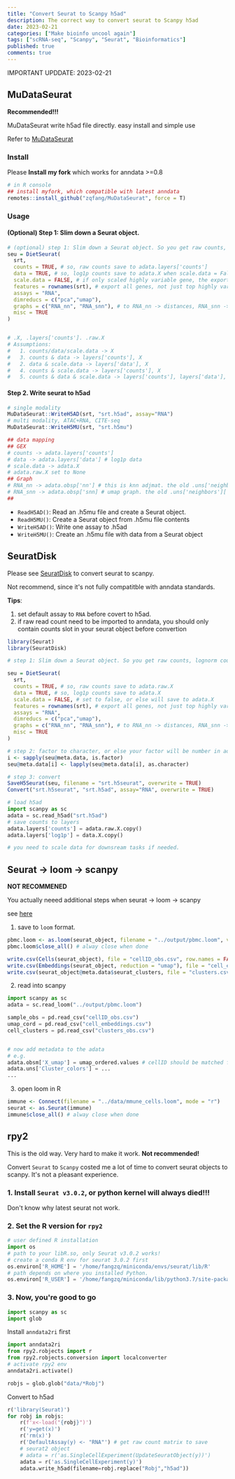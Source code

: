 ```yaml
---
title: "Convert Seurat to Scanpy h5ad"
description: The correct way to convert seurat to Scanpy h5ad
date: 2023-02-21
categories: ["Make bioinfo uncool again"]
tags: ["scRNA-seq", "Scanpy", "Seurat", "Bioinformatics"]
published: true
comments: true
---
```



IMPORTANT UPDDATE: 2023-02-21

## MuDataSeurat

**Recommended!!!**

MuDataSeurat write h5ad file directly. easy install and simple use

Refer to [MuDataSeurat](https://pmbio.github.io/MuDataSeurat/index.html)

### Install
Please **Install my fork** which works for anndata >=0.8
```R
# in R console
## install myfork, which compatible with latest anndata 
remotes::install_github("zqfang/MuDataSeurat", force = T)
```


### Usage

#### (Optional) Step 1: Slim down a Seurat object.
```R
# (optional) step 1: Slim down a Seurat object. So you get raw counts, lognorm counts
seu = DietSeurat(
  srt,
  counts = TRUE, # so, raw counts save to adata.layers['counts']
  data = TRUE, # so, log1p counts save to adata.X when scale.data = False, else adata.layers['data']
  scale.data = FALSE, # if only scaled highly variable gene, the export to h5ad would fail. set to false
  features = rownames(srt), # export all genes, not just top highly variable genes
  assays = "RNA",
  dimreducs = c("pca","umap"),
  graphs = c("RNA_nn", "RNA_snn"), # to RNA_nn -> distances, RNA_snn -> connectivities
  misc = TRUE
)


# .X, .layers['counts']. .raw.X
# Assumptions:
#   1. counts/data/scale.data -> X
#   3. counts & data -> layers['counts'], X
#   2. data & scale.data -> layers['data'], X
#   4. counts & scale.data -> layers['counts'], X
#   5. counts & data & scale.data -> layers['counts'], layers['data'], X
```
#### Step 2. Write seurat to h5ad

```R
# single modality
MuDataSeurat::WriteH5AD(srt, "srt.h5ad", assay="RNA")
# multi modality, ATAC+RNA, CITE-seq 
MuDataSeurat::WriteH5MU(srt, "srt.h5mu")

## data mapping
## GEX
# counts -> adata.layers['counts']
# data -> adata.layers['data'] # log1p data
# scale.data -> adata.X
# adata.raw.X set to None
## Graph
# RNA_nn -> adata.obsp['nn'] # this is knn adjmat. the old .uns['neighbors']['distance']
# RNA_snn -> adata.obsp['snn] # umap graph. the old .uns['neighbors']['connectivies']
## 
```

- `ReadH5AD()`: Read an .h5mu file and create a Seurat object.
- `ReadH5MU()`: Create a Seurat object from .h5mu file contents
- `WriteH5AD()`: Write one assay to .h5ad
- `WriteH5MU()`: Create an .h5mu file with data from a Seurat object



## SeuratDisk

Please see [SeuratDisk](https://mojaveazure.github.io/seurat-disk/reference/Convert.html) to convert seurat to scanpy. 

Not recommend, since it's not fully compatitble with anndata standards.

**Tips**:
1. set default assay to `RNA` before covert to h5ad. 
2. if raw read count need to be imported to anndata, you should only contain counts slot in your seurat object before convertion 


```R
library(Seurat)
library(SeuratDisk)

# step 1: Slim down a Seurat object. So you get raw counts, lognorm counts

seu = DietSeurat(
  srt,
  counts = TRUE, # so, raw counts save to adata.raw.X 
  data = TRUE, # so, log1p counts save to adata.X
  scale.data = FALSE, # set to false, or else will save to adata.X
  features = rownames(srt), # export all genes, not just top highly variable genes
  assays = "RNA",
  dimreducs = c("pca","umap"),
  graphs = c("RNA_nn", "RNA_snn"), # to RNA_nn -> distances, RNA_snn -> connectivities
  misc = TRUE
)

# step 2: factor to character, or else your factor will be number in adata 
i <- sapply(seu@meta.data, is.factor)
seu@meta.data[i] <- lapply(seu@meta.data[i], as.character)

# step 3: convert 
SaveH5Seurat(seu, filename = "srt.h5seurat", overwrite = TRUE)
Convert("srt.h5seurat", "srt.h5ad", assay="RNA", overwrite = TRUE)
```

```python
# load h5ad
import scanpy as sc
adata = sc.read_h5ad("srt.h5ad")
# save counts to layers
adata.layers['counts'] = adata.raw.X.copy()
adata.layers['log1p'] = data.X.copy()

# you need to scale data for downsream tasks if needed.
```



## Seurat -> loom -> scanpy

**NOT RECOMMENED**


You actually neeed additional steps when seurat -> loom -> scanpy

see [here](https://github.com/basilkhuder/Seurat-to-RNA-Velocity)

1. save to `loom` format.
```R
pbmc.loom <- as.loom(seurat_object, filename = "../output/pbmc.loom", verbose = FALSE)
pbmc.loom$close_all() # alway close when done 

write.csv(Cells(seurat_object), file = "cellID_obs.csv", row.names = FALSE)
write.csv(Embeddings(seurat_object, reduction = "umap"), file = "cell_embeddings.csv")
write.csv(seurat_object@meta.data$seurat_clusters, file = "clusters.csv")

```
2. read into scanpy
```python
import scanpy as sc
adata = sc.read_loom("../output/pbmc.loom")

sample_obs = pd.read_csv("cellID_obs.csv")
umap_cord = pd.read_csv("cell_embeddings.csv")
cell_clusters = pd.read_csv("clusters_obs.csv")


# now add metadata to the adata 
# e.g.
adata.obsm['X_umap'] = umap_ordered.values # cellID should be matched first
adata.uns['Cluster_colors'] = ...
...
```

3. open loom in R
```R
immune <- Connect(filename = "../data/mmune_cells.loom", mode = "r")
seurat <- as.Seurat(immune)
immune$close_all() # alway close when done 
```


## rpy2
This is the old way. Very hard to make it work. **Not recommended!**

Convert `Seurat` to `Scanpy` costed me a lot of time to convert seurat objects to scanpy. It's not a pleasant experience.  

### 1. Install `Seurat v3.0.2`, or python kernel will always died!!!
Don't know why latest seurat not work.

### 2. Set the R version for `rpy2`
```python
# user defined R installation
import os
# path to your libR.so, only Seurat v3.0.2 works! 
# create a conda R env for seurat 3.0.2 first
os.environ['R_HOME'] = '/home/fangzq/miniconda/envs/seurat/lib/R' 
# path depends on where you installed Python.
os.environ['R_USER'] = '/home/fangzq/miniconda/lib/python3.7/site-packages/rpy2' 
```
### 3. Now, you're good to go
```python
import scanpy as sc
import glob
```

Install `anndata2ri` first
```python
import anndata2ri
from rpy2.robjects import r
from rpy2.robjects.conversion import localconverter
# activate rpy2 env
anndata2ri.activate()
```
```python
robjs = glob.glob("data/*Robj")
```
Convert to h5ad

```python
r('library(Seurat)')
for robj in robjs:
    r(f'x<-load("{robj}")')
    r('y=get(x)')
    r('rm(x)')
    r('DefaultAssay(y) <- "RNA"') # get raw count matrix to save
    # seurat2 object
    # adata = r('as.SingleCellExperiment(UpdateSeuratObject(y))')
    adata = r('as.SingleCellExperiment(y)')
    adata.write_h5ad(filename=robj.replace("Robj","h5ad"))
```



